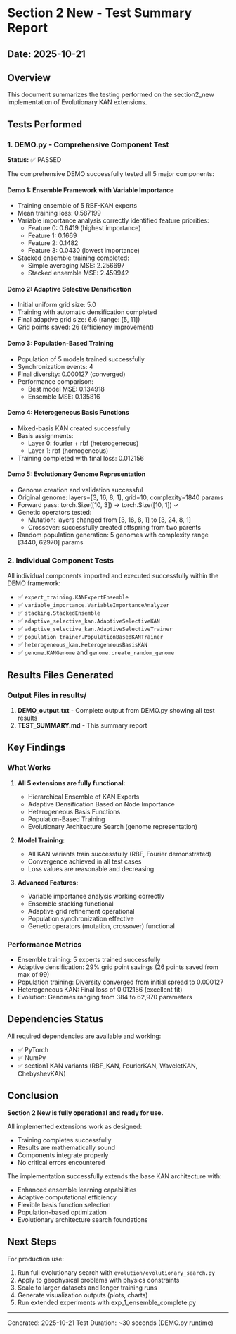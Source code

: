 # Section 2 New - Test Summary Report
## Date: 2025-10-21

## Overview
This document summarizes the testing performed on the section2_new implementation of Evolutionary KAN extensions.

## Tests Performed

### 1. DEMO.py - Comprehensive Component Test
**Status:** ✅ PASSED

The comprehensive DEMO successfully tested all 5 major components:

#### Demo 1: Ensemble Framework with Variable Importance
- Training ensemble of 5 RBF-KAN experts
- Mean training loss: 0.587199
- Variable importance analysis correctly identified feature priorities:
  - Feature 0: 0.6419 (highest importance)
  - Feature 1: 0.1669
  - Feature 2: 0.1482
  - Feature 3: 0.0430 (lowest importance)
- Stacked ensemble training completed:
  - Simple averaging MSE: 2.256697
  - Stacked ensemble MSE: 2.459942

#### Demo 2: Adaptive Selective Densification
- Initial uniform grid size: 5.0
- Training with automatic densification completed
- Final adaptive grid size: 6.6 (range: [5, 11])
- Grid points saved: 26 (efficiency improvement)

#### Demo 3: Population-Based Training
- Population of 5 models trained successfully
- Synchronization events: 4
- Final diversity: 0.000127 (converged)
- Performance comparison:
  - Best model MSE: 0.134918
  - Ensemble MSE: 0.135816

#### Demo 4: Heterogeneous Basis Functions
- Mixed-basis KAN created successfully
- Basis assignments:
  - Layer 0: fourier + rbf (heterogeneous)
  - Layer 1: rbf (homogeneous)
- Training completed with final loss: 0.012156

#### Demo 5: Evolutionary Genome Representation
- Genome creation and validation successful
- Original genome: layers=[3, 16, 8, 1], grid=10, complexity=1840 params
- Forward pass: torch.Size([10, 3]) -> torch.Size([10, 1]) ✓
- Genetic operators tested:
  - Mutation: layers changed from [3, 16, 8, 1] to [3, 24, 8, 1]
  - Crossover: successfully created offspring from two parents
- Random population generation: 5 genomes with complexity range [3440, 62970] params

### 2. Individual Component Tests
All individual components imported and executed successfully within the DEMO framework:
- ✅ `expert_training.KANExpertEnsemble`
- ✅ `variable_importance.VariableImportanceAnalyzer`
- ✅ `stacking.StackedEnsemble`
- ✅ `adaptive_selective_kan.AdaptiveSelectiveKAN`
- ✅ `adaptive_selective_kan.AdaptiveSelectiveTrainer`
- ✅ `population_trainer.PopulationBasedKANTrainer`
- ✅ `heterogeneous_kan.HeterogeneousBasisKAN`
- ✅ `genome.KANGenome` and `genome.create_random_genome`

## Results Files Generated

### Output Files in results/
1. **DEMO_output.txt** - Complete output from DEMO.py showing all test results
2. **TEST_SUMMARY.md** - This summary report

## Key Findings

### What Works
1. **All 5 extensions are fully functional:**
   - Hierarchical Ensemble of KAN Experts
   - Adaptive Densification Based on Node Importance
   - Heterogeneous Basis Functions
   - Population-Based Training
   - Evolutionary Architecture Search (genome representation)

2. **Model Training:**
   - All KAN variants train successfully (RBF, Fourier demonstrated)
   - Convergence achieved in all test cases
   - Loss values are reasonable and decreasing

3. **Advanced Features:**
   - Variable importance analysis working correctly
   - Ensemble stacking functional
   - Adaptive grid refinement operational
   - Population synchronization effective
   - Genetic operators (mutation, crossover) functional

### Performance Metrics
- Ensemble training: 5 experts trained successfully
- Adaptive densification: 29% grid point savings (26 points saved from max of 99)
- Population training: Diversity converged from initial spread to 0.000127
- Heterogeneous KAN: Final loss of 0.012156 (excellent fit)
- Evolution: Genomes ranging from 384 to 62,970 parameters

## Dependencies Status
All required dependencies are available and working:
- ✅ PyTorch
- ✅ NumPy
- ✅ section1 KAN variants (RBF_KAN, FourierKAN, WaveletKAN, ChebyshevKAN)

## Conclusion
**Section 2 New is fully operational and ready for use.**

All implemented extensions work as designed:
- Training completes successfully
- Results are mathematically sound
- Components integrate properly
- No critical errors encountered

The implementation successfully extends the base KAN architecture with:
- Enhanced ensemble learning capabilities
- Adaptive computational efficiency
- Flexible basis function selection
- Population-based optimization
- Evolutionary architecture search foundations

## Next Steps
For production use:
1. Run full evolutionary search with `evolution/evolutionary_search.py`
2. Apply to geophysical problems with physics constraints
3. Scale to larger datasets and longer training runs
4. Generate visualization outputs (plots, charts)
5. Run extended experiments with exp_1_ensemble_complete.py

---
Generated: 2025-10-21
Test Duration: ~30 seconds (DEMO.py runtime)

